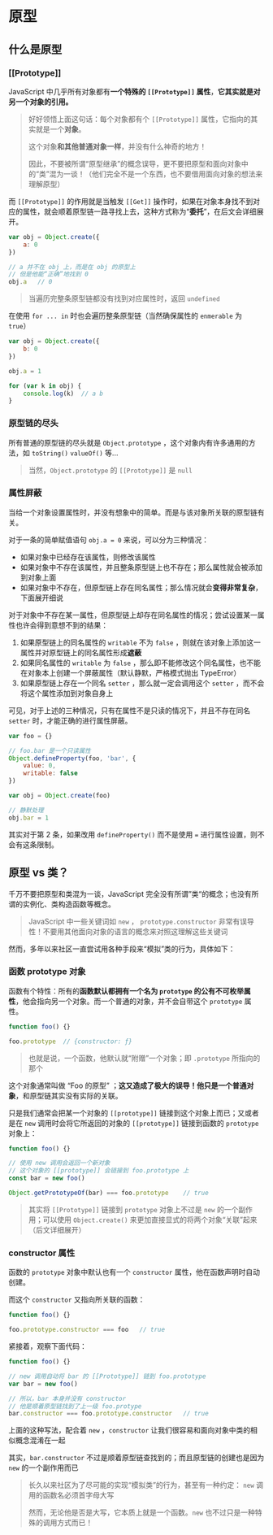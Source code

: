# 原型

## 什么是原型

### \[\[Prototype]]

JavaScript 中几乎所有对象都有**一个特殊的 `[[Prototype]]` 属性**，**它其实就是对另一个对象的引用。**

> 好好领悟上面这句话：每个对象都有个 `[[Prototype]]` 属性，它指向的其实就是一个**对象**。
>
> 这个对象**和其他普通对象一样**，并没有什么神奇的地方！
>
> 因此，不要被所谓“原型继承”的概念误导，更不要把原型和面向对象中的“类”混为一谈！（他们完全不是一个东西，也不要借用面向对象的想法来理解原型）

而 `[[Prototype]]` 的作用就是当触发 `[[Get]]` 操作时，如果在对象本身找不到对应的属性，就会顺着原型链一路寻找上去，这种方式称为“**委托**”，在后文会详细展开。

```javascript
var obj = Object.create({
    a: 0
})

// a 并不在 obj 上，而是在 obj 的原型上
// 但是他能“正确”地找到 0
obj.a   // 0
```

> 当遍历完整条原型链都没有找到对应属性时，返回 `undefined`

在使用 `for ... in` 时也会遍历整条原型链（当然确保属性的 `enmerable` 为 `true`）

```javascript
var obj = Object.create({
    b: 0
})

obj.a = 1

for (var k in obj) {
    console.log(k)  // a b
}
```

### 原型链的尽头

所有普通的原型链的尽头就是 `Object.prototype` ，这个对象内有许多通用的方法，如 `toString()` `valueOf()` 等...

> 当然，`Object.prototype` 的 `[[Prototype]]` 是 `null`

### 属性屏蔽

当给一个对象设置属性时，并没有想象中的简单。而是与该对象所关联的原型链有关。

对于一条的简单赋值语句 `obj.a = 0` 来说，可以分为三种情况：

* 如果对象中已经存在该属性，则修改该属性
* 如果对象中不存在该属性，并且整条原型链上也不存在；那么属性就会被添加到对象上面
* 如果对象中不存在，但原型链上存在同名属性；那么情况就会**变得非常复杂**，下面展开细说

对于对象中不存在某一属性，但原型链上却存在同名属性的情况；尝试设置某一属性也许会得到意想不到的结果：

1. 如果原型链上的同名属性的 `writable` 不为 `false` ，则就在该对象上添加这一属性并对原型链上的同名属性形成**遮蔽**
2. 如果同名属性的 `writable` 为 `false` ，那么即不能修改这个同名属性，也不能在对象本上创建一个屏蔽属性（默认静默，严格模式抛出 TypeError）
3. 如果原型链上存在一个同名 `setter` ，那么就一定会调用这个 `setter` ，而不会将这个属性添加到对象自身上

可见，对于上述的三种情况，只有在属性不是只读的情况下，并且不存在同名 `setter` 时，才能正确的进行属性屏蔽。

```javascript
var foo = {}

// foo.bar 是一个只读属性
Object.defineProperty(foo, 'bar', {
    value: 0,
    writable: false
})

var obj = Object.create(foo)

// 静默处理
obj.bar = 1
```

其实对于第 2 条，如果改用 `defineProperty()` 而不是使用 `=` 进行属性设置，则不会有这条限制。

## 原型 vs 类？

千万不要把原型和类混为一谈，JavaScript 完全没有所谓”类“的概念；也没有所谓的实例化、类构造函数等概念。

> JavaScript 中一些关键词如 `new` ， `prototype.constructor` 非常有误导性！不要用其他面向对象的语言的概念来对照这理解这些关键词

然而，多年以来社区一直尝试用各种手段来“模拟”类的行为，具体如下：

### 函数 prototype 对象

函数有个特性：所有的**函数默认都拥有一个名为 `prototype` 的公有不可枚举属性**，他会指向另一个对象。而一个普通的对象，并不会自带这个 `prototype` 属性。

```javascript
function foo() {}

foo.prototype  // {constructor: ƒ}
```

> 也就是说，一个函数，他默认就“附赠”一个对象；即 `.prototype` 所指向的那个

这个对象通常叫做 “Foo 的原型” ；**这又造成了极大的误导！他只是一个普通对象**，和原型链其实没有实际的关联。

只是我们通常会把某一个对象的 `[[prototype]]` 链接到这个对象上而已；又或者是在 `new` 调用时会将它所返回的对象的 `[[prototype]]` 链接到函数的 `prototype` 对象上：

```javascript
function foo() {}

// 使用 new 调用会返回一个新对象
// 这个对象的 [[prototype]] 会链接到 foo.prototype 上
const bar = new foo()

Object.getPrototypeOf(bar) === foo.prototype    // true 
```

> &#x20;其实将 `[[Prototype]]` 链接到 `prototype` 对象上不过是 `new` 的一个副作用；可以使用 `Object.create()` 来更加直接显式的将两个对象“关联”起来（后文详细展开）

### constructor 属性

函数的 `prototype` 对象中默认也有一个 `constructor` 属性，他在函数声明时自动创建。

而这个 `constructor` 又指向所关联的函数：

```javascript
function foo() {}

foo.prototype.constructor === foo   // true
```

紧接着，观察下面代码：

```javascript
function foo() {}

// new 调用自动将 bar 的 [[Prototype]] 链到 foo.prototype
var bar = new foo()

// 所以，bar 本身并没有 constructor
// 他是顺着原型链找到了上一级 foo.protype
bar.constructor === foo.prototype.constructor   // true
```

上面的这种写法，配合着 `new` ，`constructor` 让我们很容易和面向对象中类的相似概念混淆在一起

其实，`bar.constructor` 不过是顺着原型链查找到的；而且原型链的创建也是因为 `new` 的一个副作用而已

> 长久以来社区为了尽可能的实现“模拟类”的行为，甚至有一种约定： `new` 调用的函数名必须首字母大写
>
> 然而，无论他是否是大写，它本质上就是一个函数。`new` 也不过只是一种特殊的调用方式而已！
